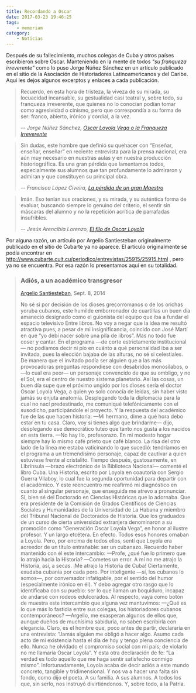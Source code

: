 ```yaml
---
title: Recordando a Oscar
date: 2017-03-23 19:46:25
tags:
    - memoriam
category:
    - Noticias
---
```

Después de su fallecimiento, muchos colegas de Cuba y otros países escribieron sobre Oscar. Manteniendo en la mente de 
todos _“su franqueza irreverente”_ como lo puso Jorge Núñez Sánchez en un artículo publicado en el sitio de la 
Asociación de Historiadores Latinoamericanos y del Caribe. Aqui les dejos algunos excerptos y enlaces a cada publicación.

> Recuerdo, en esta hora de tristeza, la viveza de su mirada, su locuacidad incansable, su
> gestualidad casi teatral y, sobre todo, su franqueza irreverente, que quienes no lo conocían
> podían tomar como agresividad o cinismo, pero que correspondía a su forma de ser: 
> franco, abierto, irónico y cordial, a la vez.
>
> -- <cite>Jorge Núñez Sánchez, [Oscar Loyola Vega o la Franqueza Irreverente](http://adhilac.com.ar/?p=9786)</cite>

> Sin dudas, este hombre que definió su quehacer con “Enseñar, enseñar, enseñar” en 
> reciente entrevista para la prensa nacional, era aún muy necesario en nuestras aulas y en 
> nuestra producción historiográfica. Es una gran pérdida que lamentamos todos, 
> especialmente sus alumnos que tan profundamente lo admiraron y admiran y que 
> constituyen su principal obra.
> 
> -- <cite>Francisca López Civeira, [La pérdida de un gran Maestro](http://www.trabajadores.cu/20140907/la-perdida-de-un-gran-maestro/)</cite>

> Imán. Eso tenían sus oraciones, y su mirada, y su auténtica forma de evaluar, buscando 
> siempre lo genuino del criterio, el sentir sin máscaras del alumno y no la repetición acrítica 
> de parrafadas insufribles.
> 
> -- <cite>Jesús Arencibia Lorenzo, [El filo de Oscar Loyola](http://www.juventudrebelde.cu/opinion/2014-09-12/el-filo-de-oscar-loyola/)

Por alguna razón, un artículo por Argelio Santiesteban originalmente publicado en el sitio de Cubarte ya no aparece. El artículo originalmente se podía encontrar en http://www.cubarte.cult.cu/periodico/entrevistas/25915/25915.html , pero ya no se encuentra. Por esa razón lo presentamos aquí en su totalidad.

> ### Adiós, a un académico transgresor
> [Argelio Santiesteban](http://www.cubarte.cult.cu/en/search/?q=argelio+santiesteban), Sept. 8, 2014
> 
> No sé si por decisión de los dioses grecorromanos o de los orichas yoruba cubanos, este humilde emborronador de cuartillas un buen día amaneció designado como el guionista del equipo que iba a fundar el espacio televisivo Entre libros.
> No voy a negar que la idea me resultó atractiva pues, a pesar de mi insignificancia, coincido con José Martí en que “yo debí nacer sobre una pila de libros”.
> Mas no todo fue coser y cantar. En el programa —de corte estrictamente institucional— no podíamos decir ni pío en cuánto a qué personalidad iba a ser invitada, pues la elección bajaba de las alturas, no sé si celestiales.
> De manera que el invitado podía ser alguien que a las más provocadoras preguntas respondiese con desabridos monosílabos, o —lo cual era peor— un personaje convencido de que su ombligo, y no el Sol, era el centro de nuestro sistema planetario.
> Así las cosas, un buen día supe que el próximo ungido por los dioses sería el doctor Oscar Loyola Vega, a quien yo solo conocía de leídas, sin haber visto jamás su enjuta anatomía.
> Desplegando toda la diplomacia para la cual no nací predestinado, me comuniqué telefónicamente con el susodicho, participándole el proyecto. Y la respuesta del académico fue de las que hacen historia:
> —Mi hermano, dime a qué hora debo estar en tu casa. Claro, voy si tienes algo que brindarme— dijo, desplegando ese democrático tuteo que tanto nos gusta a los nacidos en esta tierra.
> —No hay lío, profesorazo. En mi modesto hogar siempre hay lo mismo café prieto que café blanco.
> La risa del otro lado de la línea me estaba vaticinando lo que sucedió: tendríamos en el programa a un tremendísimo personaje, capaz de cautivar a quien estuviese frente al cristalito.
> Tiempo después, gustosamente, en Librínsula —brazo electrónico de la Biblioteca Nacional— comenté el libro Cuba. Una Historia, escrito por Loyola en coautoría con Sergio Guerra Vilaboy, lo cual fue la segunda oportunidad para departir con el académico. Y este reencuentro me reafirmó mi diagnóstico en cuanto al singular personaje, que enseguida me atrevo a pronunciar.
> Sí, bien sé del Doctorado en Ciencias Históricas que lo adornaba. Que era presidente de la Comisión de Grados Científicos de Ciencias Sociales y Humanidades de la Universidad de La Habana y miembro del Tribunal Nacional de Doctorados de Historia. Que los graduados de un curso de cierta universidad extranjera denominaron a su promoción como “Generación Oscar Loyola Vega”, en honor al ilustre profesor. Y un largo etcétera.
> En efecto. Todos esos honores ornaban a Loyola. Pero, por encima de todos ellos, sentí que Loyola era acreedor de un título entrañable: ser un cubanazo.
> Recuerdo haber mantenido con él este intercambio:
> —Profe, ¿qué fue lo primero que lo atrajo hacia la Historia?
> —Cometes un error. A mí no me atrajo la Historia, así, a secas. ¡Me atrajo la Historia de Cuba!
> Ciertamente, exudaba cubanía por cada poro. Por inteligente —sí, los cubanos lo somos—, por conversador infatigable, por el sentido del humor (especialmente irónico en él).
> Y debo agregar otro rasgo que lo identificaba con su pueblo: ser lo que llaman un boquiduro, incapaz de andarse con rodeos edulcorados. Al respecto, vaya como botón de muestra este intercambio que alguna vez mantuvimos:
> —¿Qué es lo que más lo fastidia entre sus colegas, los historiadores cubanos contemporáneos?
> —Argelio, me exasperan algunos de ellos que, aunque dueños de muchísima sabiduría, no saben escribirla con elegancia.
> Claro, es el hombre que, poco antes de partir, declararía en una entrevista: “Jamás alguien me obligó a hacer algo. Asumo cada acto de mi existencia hasta el día de hoy y tengo plena conciencia de ello. Nunca he olvidado el compromiso social con mi país; de violarlo no me llamaría Oscar Loyola”. Y esta otra declaración de fe: “La verdad es todo aquello que me haga sentir satisfecho conmigo mismo”.
> Infortunadamente, Loyola acaba de decir adiós a este mundo concreto, tangible y tridimensional.
> Y nos va a hacer una falta sin fondo, como dijo el poeta. A su familia. A sus alumnos. A todos los que, sin serlo, nos instruyó divirtiéndonos. Y, sobre todo, a la Patria.
